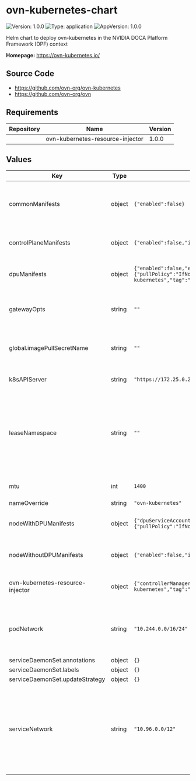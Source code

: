 # ovn-kubernetes-chart

![Version: 1.0.0](https://img.shields.io/badge/Version-1.0.0-informational?style=flat-square) ![Type: application](https://img.shields.io/badge/Type-application-informational?style=flat-square) ![AppVersion: 1.0.0](https://img.shields.io/badge/AppVersion-1.0.0-informational?style=flat-square)

Helm chart to deploy ovn-kubernetes in the NVIDIA DOCA Platform Framework (DPF) context

**Homepage:** <https://ovn-kubernetes.io/>

## Source Code

* <https://github.com/ovn-org/ovn-kubernetes>
* <https://github.com/ovn-org/ovn>

## Requirements

| Repository | Name | Version |
|------------|------|---------|
|  | ovn-kubernetes-resource-injector | 1.0.0 |

## Values

| Key | Type | Default | Description |
|-----|------|---------|-------------|
| commonManifests | object | `{"enabled":false}` | Variables related to common manifests used by components in both DPU and Host cluster |
| controlPlaneManifests | object | `{"enabled":false,"image":{"pullPolicy":"IfNotPresent","repository":"ghcr.io/nvidia/ovn-kubernetes","tag":"v25.4.0"}}` | Variables related to manifests that are needed to setup the OVN Control Plane |
| dpuManifests | object | `{"enabled":false,"externalDHCP":false,"gatewayDiscoveryNetwork":"169.254.99.100/32","hostCIDR":null,"image":{"pullPolicy":"IfNotPresent","repository":"ghcr.io/nvidia/ovn-kubernetes","tag":"v25.4.0"},"ipamPFIPIndex":1,"ipamPool":null,"ipamPoolType":null,"ipamVTEPIPIndex":0,"kubernetesSecretName":null,"vtepCIDR":null}` | Variables related to manifests that are deployed on the DPU |
| gatewayOpts | string | `""` | Options related to setting up the gateway. Applies to all relevant manifests. |
| global.imagePullSecretName | string | `""` | The name of the secret used to pull images. Applies to all relevant manifests. |
| k8sAPIServer | string | `"https://172.25.0.2:6443"` | Endpoint of Kubernetes API server |
| leaseNamespace | string | `""` | The name of the namespace where the leases are going to be stored. This value should be the same for the host and DPU components. Defaults to Release.Namespace if it's not set. |
| mtu | int | `1400` | MTU of network interface in a Kubernetes pod |
| nameOverride | string | `"ovn-kubernetes"` |  |
| nodeWithDPUManifests | object | `{"dpuServiceAccountName":"ovn-dpu","dpuServiceAccountNamespace":"ovn-kubernetes","enabled":false,"image":{"pullPolicy":"IfNotPresent","repository":"ghcr.io/nvidia/ovn-kubernetes","tag":"v25.4.0"},"nodeMgmtPortNetdev":""}` | Variables related to manifests that are deployed for nodes with DPU |
| nodeWithoutDPUManifests | object | `{"enabled":false,"image":{"pullPolicy":"IfNotPresent","repository":"ghcr.io/nvidia/ovn-kubernetes","tag":"v25.4.0"}}` | Variables related to manifests that are deployed for nodes without DPU |
| ovn-kubernetes-resource-injector | object | `{"controllerManager":{"webhook":{"command":["/ovnkubernetesresourceinjector"],"image":{"repository":"ghcr.io/nvidia/ovn-kubernetes","tag":"v25.4.0"}}},"enabled":false,"resourceName":"nvidia.com/bf3-p0-vfs"}` | Variables related to the OVN Kubernetes Resource Injector |
| podNetwork | string | `"10.244.0.0/16/24"` | IP range for Kubernetes pods, /14 is the top level range, under which each /23 range will be assigned to a node |
| serviceDaemonSet.annotations | object | `{}` |  |
| serviceDaemonSet.labels | object | `{}` |  |
| serviceDaemonSet.updateStrategy | object | `{}` |  |
| serviceNetwork | string | `"10.96.0.0/12"` | A comma-separated set of CIDR notation IP ranges from which k8s assigns service cluster IPs. This should be the same as the value provided for kube-apiserver "--service-cluster-ip-range" option |

